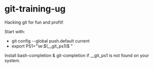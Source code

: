 git-training-ug
===============

Hacking git for fun and profit!

Start with:
- git config --global  push.default current
- export PS1="\w:\$(__git_ps1)$ "

Install bash-completion & git-completion if __git_ps1 is not found on your system.
